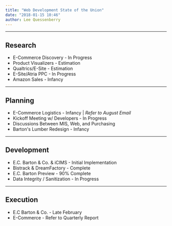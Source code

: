 ```yaml
---
title: "Web Development State of the Union"
date: "2018-01-15 10:46"
author: Lee Quessenberry
---
```

___

## Research

- E-Commerce Discovery - In Progress
- Product Visualizers - Estimation
- Qualtrics/E-Site - Estimation
- E-Site/Atria PPC - In Progress
- Amazon Sales - Infancy

___

## Planning

- E-Commerce Logistics - Infancy | _Refer to August Email_
- Kickoff Meeting w/ Developers - In Progress
- Discussions Between MIS, Web, and Purchasing
- Barton's Lumber Redesign - Infancy

___

## Development

- E.C. Barton & Co. & iCIMS - Initial Implementation
- Bistrack & DreamFactory - Complete
- E.C. Barton Preview - 90% Complete
- Data Integrity / Sanitization - In Progress

___

## Execution

- E.C Barton & Co. - Late February
- E-Commerce - Refer to Quarterly Report
